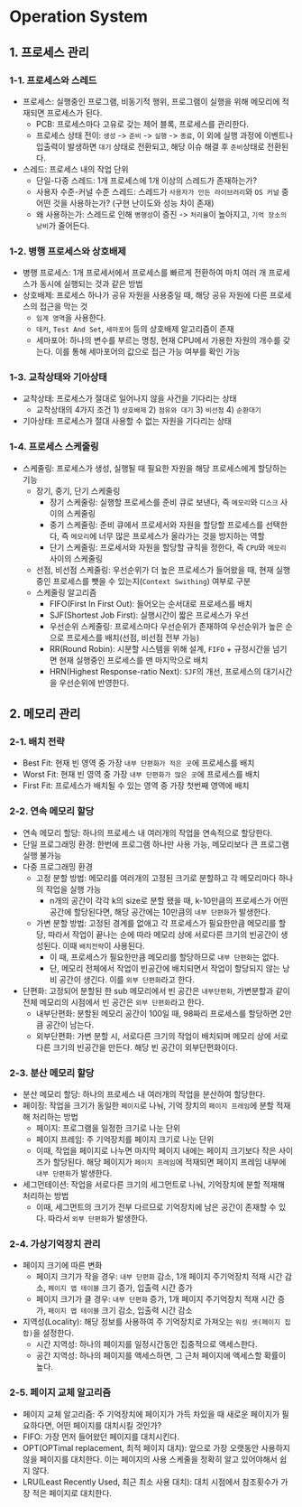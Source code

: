 # Operation System

## 1. 프로세스 관리
### 1-1. 프로세스와 스레드
* 프로세스: 실행중인 프로그램, 비동기적 행위, 프로그램이 실행을 위해 메모리에 적재되면 프로세스가 된다.
    * PCB: 프로세스마다 고유로 갖는 제어 블록, 프로세스를 관리한다.
    * 프로세스 상태 전이: `생성` -> `준비` -> `실행` -> `종료`, 이 외에 실행 과정에 이벤트나 입출력이 발생하면 `대기` 상태로 전환되고, 해당 이슈 해결 후 `준비`상태로 전환된다.
* 스레드: 프로세스 내의 작업 단위
    * 단일-다중 스레드: 1개 프로세스에 1개 이상의 스레드가 존재하는가?
    * 사용자 수준-커널 수준 스레드: 스레드가 `사용자가 만든 라이브러리`와 `OS 커널` 중 어떤 것을 사용하는가? (구현 난이도와 성능 차이 존재)
    * 왜 사용하는가: 스레드로 인해 `병행성`이 증진 -> `처리율`이 높아지고, `기억 장소의 낭비`가 줄어든다.
  
### 1-2. 병행 프로세스와 상호배제
* 병행 프로세스: 1개 프로세서에서 프로세스를 빠르게 전환하여 마치 여러 개 프로세스가 동시에 실행되는 것과 같은 방법
* 상호배제: 프로세스 하나가 공유 자원을 사용중일 때, 해당 공유 자원에 다른 프로세스의 접근을 막는 것
    * `임계 영역`을 사용한다.
    * `데커`, `Test And Set`, `세마포어` 등의 상호배제 알고리즘이 존재
    * 세마포어: 하나의 변수를 부르는 명칭, 현재 CPU에서 가용한 자원의 개수를 갖는다. 이를 통해 세마포어의 값으로 접근 가능 여부를 확인 가능
  
### 1-3. 교착상태와 기아상태
* 교착상태: 프로세스가 절대로 일어나지 않을 사건을 기다리는 상태
    * 교착상태의 4가지 조건 1) `상호배제` 2) `점유와 대기` 3) `비선점` 4) `순환대기`
* 기아상태: 프로세스가 절대 사용할 수 없는 자원을 기다리는 상태   
  
### 1-4. 프로세스 스케줄링
* 스케줄링: 프로세스가 생성, 실행될 때 필요한 자원을 해당 프로세스에게 할당하는 기능
    * 장기, 중기, 단기 스케줄링
        * 장기 스케줄링: 실행할 프로세스를 준비 큐로 보낸다, 즉 `메모리`와 `디스크` 사이의 스케줄링
        * 중기 스케줄링: 준비 큐에서 프로세서와 자원을 할당할 프로세스를 선택한다, 즉 `메모리`에 너무 많은 프로세스가 올라가는 것을 방지하는 역할
        * 단기 스케줄링: 프로세서와 자원을 할당할 규칙을 정한다, 즉 `CPU`와 `메모리` 사이의 스케줄링
    * 선점, 비선점 스케줄링: 우선순위가 더 높은 프로세스가 들어왔을 때, 현재 실행 중인 프로세스를 뺏을 수 있는지(`Context Swithing`) 여부로 구분
    * 스케줄링 알고리즘
        * FIFO(First In First Out): 들어오는 순서대로 프로세스를 배치
        * SJF(Shortest Job First): 실행시간이 짧은 프로세스가 우선
        * 우선순위 스케줄링: 프로세스마다 우선순위가 존재하여 우선순위가 높은 순으로 프로세스를 배치(선점, 비선점 전부 가능)         
        * RR(Round Robin): 시분할 시스템을 위해 설계, `FIFO` + 규정시간을 넘기면 현재 실행중인 프로세스를 맨 마지막으로 배치
        * HRN(Highest Response-ratio Next): `SJF`의 개선, 프로세스의 대기시간을 우선순위에 반영한다.
  
## 2. 메모리 관리
### 2-1. 배치 전략
* Best Fit: 현재 빈 영역 중 가장 `내부 단편화가 적은 곳`에 프로세스를 배치
* Worst Fit: 현재 빈 영역 중 가장 `내부 단편화가 많은 곳`에 프로세스를 배치 
* First Fit: 프로세스가 배치될 수 있는 영역 중 가장 첫번째 영역에 배치
  
### 2-2. 연속 메모리 할당
* 연속 메모리 할당: 하나의 프로세스 내 여러개의 작업을 연속적으로 할당한다.
* 단일 프로그래밍 환경: 한번에 프로그램 하나만 사용 가능, 메모리보다 큰 프로그램 실행 불가능
* 다중 프로그래밍 환경
    * 고정 분할 방법: 메모리를 여러개의 고정된 크기로 분할하고 각 메모리마다 하나의 작업을 실행 가능 
        * n개의 공간이 각각 k의 size로 분할 됐을 때, k-10만큼의 프로세스가 어떤 공간에 할당된다면, 해당 공간에는 10만큼의 `내부 단편화`가 발생한다. 
    * 가변 분할 방법: 고정된 경계를 없애고 각 프로세스가 필요한만큼 메모리를 할당, 따라서 작업이 끝나는 순에 따라 메모리 상에 서로다른 크기의 빈공간이 생성된다. 이때 `배치전략`이 사용된다.
        * 이 때, 프로세스가 필요한만큼 메모리를 할당하므로 `내부 단편화`는 없다.
        * 단, 메모리 전체에서 작업이 빈공간에 배치되면서 작업이 할당되지 않는 낭비 공간이 생긴다. 이를 `외부 단편화`라고 한다.
* 단편화: 고정되어 분할된 한 sub 메모리에서 빈 공간은 `내부단편화`, 가변분할과 같이 전체 메모리의 시점에서 빈 공간은 `외부 단편화`라고 한다.
    * 내부단편화: 분할된 메모리 공간이 100일 때, 98짜리 프로세스를 할당하면 2만큼 공간이 남는다.
    * 외부단편화: 가변 분할 시, 서로다른 크기의 작업이 배치되며 메모리 상에 서로다른 크기의 빈공간을 만든다. 해당 빈 공간이 외부단편화이다.
  
### 2-3. 분산 메모리 할당
* 분산 메모리 할당: 하나의 프로세스 내 여러개의 작업을 분산하여 할당한다.
* 페이징: 작업을 크기가 동일한 `페이지`로 나눠, 기억 장치의 `페이지 프레임`에 분할 적재해 처리하는 방법
    * 페이지: 프로그램을 일정한 크기로 나눈 단위
    * 페이지 프레임: 주 기억장치를 페이지 크기로 나눈 단위
    * 이때, 작업을 페이지로 나누면 마지막 페이지 내에는 페이지 크기보다 작은 사이즈가 할당된다. 해당 페이지가 `페이지 프레임`에 적재되면 페이지 프레임 내부에 `내부 단편화`가 발생한다.
* 세그먼테이션: 작업을 서로다른 크기의 세그먼트로 나눠, 기억장치에 분할 적재해 처리하는 방법
    * 이때, 세그먼트의 크기가 전부 다르므로 기억장치에 남은 공간이 존재할 수 있다. 따라서 `외부 단편화`가 발생한다.
  
### 2-4. 가상기억장치 관리
* 페이지 크기에 따른 변화
    * 페이지 크기가 작을 경우: `내부 단편화` 감소, 1개 페이지 주기억장치 적재 시간 감소, `페이지 맵 테이블` 크기 증가, 입출력 시간 증가
    * 페이지 크기가 클 경우: `내부 단편화` 증가, 1개 페이지 주기억장치 적재 시간 증가, `페이지 맵 테이블` 크기 감소, 입출력 시간 감소
* 지역성(Locality): 해당 정보를 사용하여 주 기억장치로 가져오는 `워킹 셋(페이지 집합)`을 설정한다.
    * 시간 지역성: 하나의 페이지를 일정시간동안 집중적으로 액세스한다.
    * 공간 지역성: 하나의 페이지를 액세스하면, 그 근처 페이지에 액세스할 확률이 높다.
  
### 2-5. 페이지 교체 알고리즘
* 페이지 교체 알고리즘: 주 기억장치에 페이지가 가득 차있을 때 새로운 페이지가 필요하다면, 어떤 페이지를 대치시킬 것인가?
* FIFO: 가장 먼저 들어왔던 페이지를 대치시킨다.
* OPT(OPTimal replacement, 최적 페이지 대치): 앞으로 가장 오랫동안 사용하지 않을 페이지를 대치한다. 이는 페이지의 사용 스케줄을 정확히 알고 있어야해서 쉽지 않다.
* LRU(Least Recently Used, 최근 최소 사용 대치): 대치 시점에서 참조횟수가 가장 적은 페이지로 대치한다.